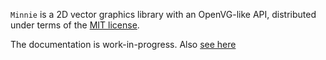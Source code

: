 `Minnie` is a 2D vector graphics library with an OpenVG-like API, distributed under terms of the [MIT license](https://opensource.org/license/mit).

The documentation is work-in-progress. Also [see here](http://tkscript.org/minnie/minnie.html)
